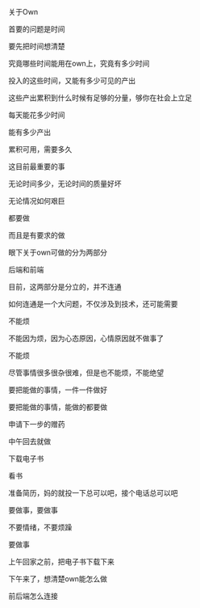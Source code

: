 关于Own

首要的问题是时间 

要先把时间想清楚

究竟哪些时间能用在own上，究竟有多少时间

投入的这些时间，又能有多少可见的产出

这些产出累积到什么时候有足够的分量，够你在社会上立足



每天能花多少时间

能有多少产出

累积可用，需要多久



这目前最重要的事



无论时间多少，无论时间的质量好坏

无论情况如何艰巨

都要做

而且是有要求的做

















眼下关于own可做的分为两部分

后端和前端



目前，这两部分是分立的，并不连通

如何连通是一个大问题，不仅涉及到技术，还可能需要



不能烦

不能因为烦，因为心态原因，心情原因就不做事了

不能烦



尽管事情很多很杂很难，但是也不能烦，不能绝望

要把能做的事情，一件一件做好

要把能做的事情，能做的都要做

申请下一步的赠药

中午回去就做



下载电子书

看书



准备简历，妈的就投一下总可以吧，接个电话总可以吧



要做事，要做事

不要情绪，不要烦躁

要做事



上午回家之前，把电子书下载下来

下午来了，想清楚own能怎么做

前后端怎么连接




